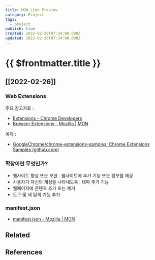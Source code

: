 ```yaml
---
title: MDN Link Preview
category: Project
tags:
  - project
publish: true
created: 2022-02-26T07:34:00.000Z
updated: 2022-02-26T07:34:00.000Z
---
```


# {{ $frontmatter.title }}

## [[2022-02-26]]

### Web Extensions

주요 참고자료 :

- [Extensions - Chrome Developers](https://developer.chrome.com/docs/extensions/)
- [Browser Extensions - Mozilla | MDN](https://developer.mozilla.org/en-US/docs/Mozilla/Add-ons/WebExtensions)

예제 :

- [GoogleChrome/chrome-extensions-samples: Chrome Extensions Samples (github.com)](https://github.com/GoogleChrome/chrome-extensions-samples)

### 확장이란 무엇인가?

- 웹사이트 향상 또는 보완 : 웹사이트에 추가 기능 또는 정보를 제공
- 사용자가 자신의 개성을 나타내도록 : 테마 추가 기능
- 웹페이지에 콘텐츠 추가 또는 제거
- 도구 및 새 탐색 기능 추가

### manifest.json

- [manifest.json - Mozilla | MDN](https://developer.mozilla.org/en-US/docs/Mozilla/Add-ons/WebExtensions/manifest.json)

## Related

## References
